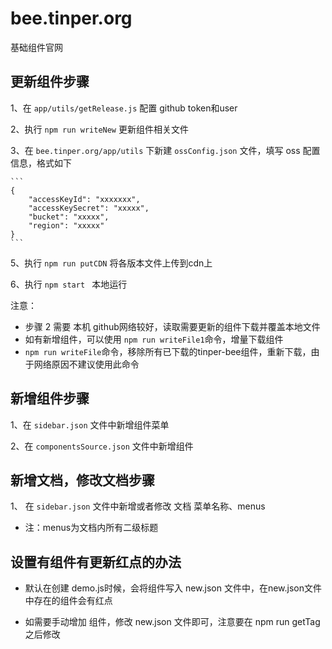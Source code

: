 # bee.tinper.org

基础组件官网


## 更新组件步骤

1、在 `app/utils/getRelease.js` 配置 github token和user

2、执行 `npm run writeNew` 更新组件相关文件

3、在 `bee.tinper.org/app/utils` 下新建 `ossConfig.json` 文件，填写 oss 配置信息，格式如下

    ```
    {
        "accessKeyId": "xxxxxxx",
        "accessKeySecret": "xxxxx",
        "bucket": "xxxxx",
        "region": "xxxxx"
    }
    ```
5、执行 `npm run putCDN` 将各版本文件上传到cdn上

6、执行 `npm start ` 本地运行


注意：
- 步骤 2 需要 本机 github网络较好，读取需要更新的组件下载并覆盖本地文件
- 如有新增组件，可以使用 `npm run writeFile1`命令，增量下载组件
- `npm run writeFile`命令，移除所有已下载的tinper-bee组件，重新下载，由于网络原因不建议使用此命令


## 新增组件步骤

1、在 `sidebar.json` 文件中新增组件菜单

2、在 `componentsSource.json` 文件中新增组件


## 新增文档，修改文档步骤

1、 在 `sidebar.json` 文件中新增或者修改 文档 菜单名称、menus

- 注：menus为文档内所有二级标题


## 设置有组件有更新红点的办法

- 默认在创建 demo.js时候，会将组件写入 new.json 文件中，在new.json文件中存在的组件会有红点

- 如需要手动增加 组件，修改 new.json 文件即可，注意要在 npm run getTag 之后修改